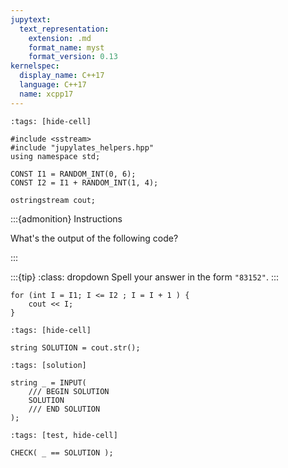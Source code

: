 ```yaml
---
jupytext:
  text_representation:
    extension: .md
    format_name: myst
    format_version: 0.13
kernelspec:
  display_name: C++17
  language: C++17
  name: xcpp17
---
```


```{code-cell}
:tags: [hide-cell]

#include <sstream>
#include "jupylates_helpers.hpp"
using namespace std;

CONST I1 = RANDOM_INT(0, 6);
CONST I2 = I1 + RANDOM_INT(1, 4);

ostringstream cout;
```

:::{admonition} Instructions

What's the output of the following code?

:::

:::{tip}
:class: dropdown
Spell your answer in the form `"83152"`.
:::

```{code-cell}
for (int I = I1; I <= I2 ; I = I + 1 ) {
    cout << I;
}
```

```{code-cell}
:tags: [hide-cell]

string SOLUTION = cout.str();
```

```{code-cell}
:tags: [solution]

string _ = INPUT(
    /// BEGIN SOLUTION
    SOLUTION
	/// END SOLUTION
);
```

```{code-cell}
:tags: [test, hide-cell]

CHECK( _ == SOLUTION );
```
